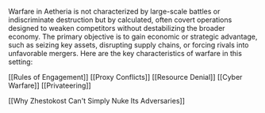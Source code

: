 Warfare in Aetheria is not characterized by large-scale battles or indiscriminate destruction but by calculated, often covert operations designed to weaken competitors without destabilizing the broader economy. The primary objective is to gain economic or strategic advantage, such as seizing key assets, disrupting supply chains, or forcing rivals into unfavorable mergers. Here are the key characteristics of warfare in this setting:

[[Rules of Engagement]]
[[Proxy Conflicts]]
[[Resource Denial]]
[[Cyber Warfare]]
[[Privateering]]

[[Why Zhestokost Can't Simply Nuke Its Adversaries]]

